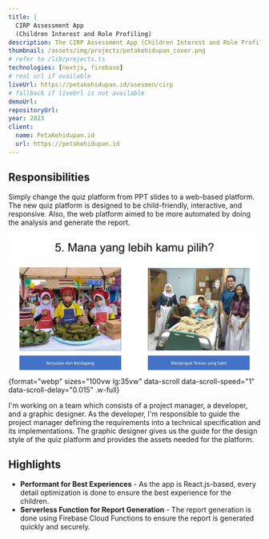 ```yaml
---
title: |
  CIRP Assessment App
  (Children Interest and Role Profiling)
description: The CIRP Assessment App (Children Interest and Role Profiling) is designed to help children in elementary school get to know themselves better and receive recommendations for their life path. The app features a child-friendly interface and emphasizes interactivity as its main value.
thumbnail: /assets/img/projects/petakehidupan_cover.png
# refer to /lib/projects.ts
technologies: [nextjs, firebase]
# real url if available
liveUrl: https://petakehidupan.id/asesmen/cirp
# fallback if liveUrl is not available
demoUrl:
repositoryUrl:
year: 2023
client:
  name: PetaKehidupan.id
  url: https://petakehidupan.id
---
```


## Responsibilities
Simply change the quiz platform from PPT slides to a web-based platform. The new quiz platform is designed to be child-friendly, interactive, and responsive. Also, the web platform aimed to be more automated by doing the analysis and generate the report.

![Old flow](/assets/img/projects/petakehidupan_quiz-old.jpg){format="webp" sizes="100vw lg:35vw" data-scroll data-scroll-speed="1" data-scroll-delay="0.015" .w-full}

I'm working on a team which consists of a project manager, a developer, and a graphic designer. As the developer, I'm responsible to guide the project manager defining the requirements into a technical specification and its implementations. The graphic designer gives us the guide for the design style of the quiz platform and provides the assets needed for the platform.

## Highlights
- **Performant for Best Experiences** - As the app is React.js-based, every detail optimization is done to ensure the best experience for the children.
- **Serverless Function for Report Generation** - The report generation is done using Firebase Cloud Functions to ensure the report is generated quickly and securely.